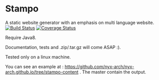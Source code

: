 Stampo
======

A static website generator with an emphasis on multi language website. [![Build Status](https://travis-ci.org/digitalfondue/stampo.svg?branch=master)](https://travis-ci.org/digitalfondue/stampo) [![Coverage Status](https://coveralls.io/repos/digitalfondue/stampo/badge.svg?branch=master)](https://coveralls.io/r/digitalfondue/stampo?branch=master)

Require Java8.

Documentation, tests and .zip/.tar.gz will come ASAP :).

Tested only on a linux machine.

You can see an example at : https://github.com/nyx-arch/nyx-arch.github.io/tree/stampo-content . The master contain the output.
